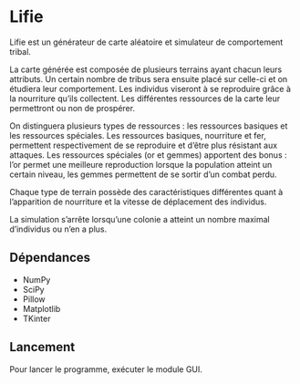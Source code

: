 # Lifie
Lifie est un générateur de carte aléatoire et simulateur de comportement tribal.

La carte générée est composée de plusieurs terrains ayant chacun leurs attributs. Un certain nombre de tribus sera ensuite placé sur celle-ci et on étudiera leur comportement. Les individus viseront à se reproduire grâce à la nourriture qu’ils collectent. Les différentes ressources de la carte leur permettront ou non de prospérer.

On distinguera plusieurs types de ressources : les ressources basiques et les ressources spéciales. Les ressources basiques, nourriture et fer, permettent respectivement de se reproduire et d’être plus résistant aux attaques. Les ressources spéciales (or et gemmes) apportent des bonus : l’or permet une meilleure reproduction lorsque la population atteint un certain niveau, les gemmes permettent de se sortir d’un combat perdu.

Chaque type de terrain possède des caractéristiques différentes quant à l’apparition de nourriture et la vitesse de déplacement des individus.

La simulation s’arrête lorsqu’une colonie a atteint un nombre maximal d’individus ou n’en a plus.

## Dépendances
- NumPy
- SciPy
- Pillow
- Matplotlib
- TKinter

## Lancement
Pour lancer le programme, exécuter le module GUI.
